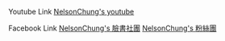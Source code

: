 Youtube Link
[NelsonChung's youtube](https://www.youtube.com/c/ChihchunChung/)

Facebook Link
[NelsonChung's 臉書社團](https://www.facebook.com/groups/973074249849904)
[NelsonChung's 粉絲團](https://www.facebook.com/%E6%96%B0%E7%AB%B9%E7%AB%B9%E5%8C%97-%E8%88%8A%E9%9B%BB%E8%85%A6%E8%A8%AD%E5%82%99%E5%8D%87%E7%B4%9A%E5%85%8D%E8%B2%BB%E5%AE%89%E8%A3%9D-101328655240343)

